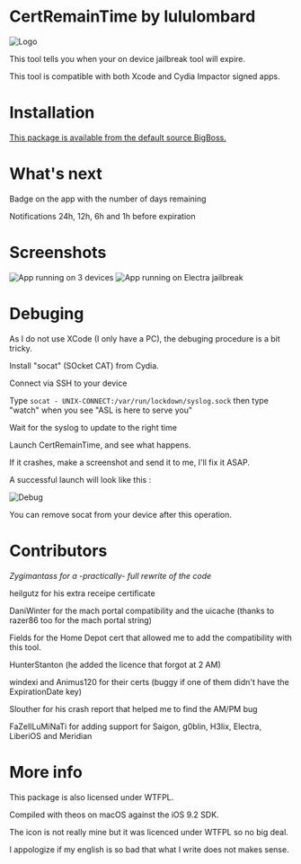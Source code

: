 # CertRemainTime by lululombard

![Logo](https://raw.githubusercontent.com/lululombard/CertRemainTime/master/Resources/Icon%402x.png)

This tool tells you when your on device jailbreak tool will expire.

This tool is compatible with both Xcode and Cydia Impactor signed apps.

# Installation

[This package is available from the default source BigBoss.](http://moreinfo.thebigboss.org/moreinfo/depiction.php?file=certtimeremainingDp)

# What's next

Badge on the app with the number of days remaining

Notifications 24h, 12h, 6h and 1h before expiration

# Screenshots

![App running on 3 devices](http://up.kingdomhills.fr/24933353979379759)
![App running on Electra jailbreak](https://i.imgur.com/Xk4NbDn.png)

# Debuging

As I do not use XCode (I only have a PC), the debuging procedure is a bit tricky.

Install "socat" (SOcket CAT) from Cydia.

Connect via SSH to your device

Type `socat - UNIX-CONNECT:/var/run/lockdown/syslog.sock` then type "watch" when you see "ASL is here to serve you"

Wait for the syslog to update to the right time

Launch CertRemainTime, and see what happens.

If it crashes, make a screenshot and send it to me, I'll fix it ASAP.

A successful launch will look like this :

![Debug](http://up.kingdomhills.fr/24933353979379760)

You can remove socat from your device after this operation.

# Contributors

*Zygimantass for a -practically- full rewrite of the code*

heilgutz for his extra receipe certificate

DaniWinter for the mach portal compatibility and the uicache (thanks to razer86 too for the mach portal string)

Fields for the Home Depot cert that allowed me to add the compatibility with this tool.

HunterStanton (he added the licence that forgot at 2 AM)

windexi and Animus120 for their certs (buggy if one of them didn't have the ExpirationDate key)

Slouther for his crash report that helped me to find the AM/PM bug

FaZeIlLuMiNaTi for adding support for Saigon, g0blin, H3lix, Electra, LiberiOS and Meridian

# More info

This package is also licensed under WTFPL.

Compiled with theos on macOS against the iOS 9.2 SDK.

The icon is not really mine but it was licenced under WTFPL so no big deal.

I appologize if my english is so bad that what I write does not makes sense.
